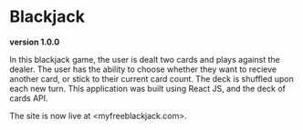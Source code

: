 # Blackjack 

**version 1.0.0** 

In this blackjack game, the user is dealt two cards and plays against the dealer. The user has the ability to choose whether they want to recieve another card, or stick to their current card count. The deck is shuffled upon each new turn. This application was built using React JS, and the deck of cards API.

The site is now live at <myfreeblackjack.com>. 